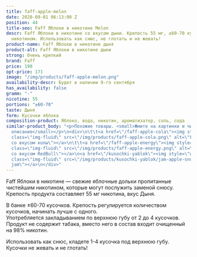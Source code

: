 ```yaml
---
title: faff-apple-melon
date: 2020-09-01 06:13:00 Z
position: 44
title-seo: Faff Яблоки в никотине Melon
descr: Faff Яблоки в никотине cо вкусом дыни. Крепость 55 мг, ±60-70 кусочков пропитанных
  никотином. Использовать как снюс, не глотать и не жевать!
product-name: Faff Яблоки в никотине дыня
product-alt: Faff Яблоки в никотине дыни
strong: Очень крепкий
brand: Faff
price: 190
opt-price: 171
image: "/img/products/faff-apple-melon.png"
availability-descr: Будет в наличии 9-го сентября
has_availability: false
gramm: "-"
nicotine: 55
portions: "±60-70"
taste: Дыня
form: Кусочки яблока
composition-product: Яблоко, вода, никотин, ароматизатор, соль, сода
similar-product_body: "<p>Похожие товары. <small>Жмите на картинки и читайте полное
  описание</small></p>\n<div>\n\t\t<a href=\"/faff-apple-cola\"><img style=\"width:32%\"
  class=\"img-fluid\" src=\"/img/products/faff-apple-cola.png\" alt=\"Faff яблочки
  со вкусом колы\"></a>\n\t\t<a href=\"/faff-apple-energy\"><img style=\"width:32%\"
  class=\"img-fluid\" src=\"/img/products/faff-apple-energy.png\" alt=\"Faff яблочки
  со вкусом RedBull\"></a>\n<a href=\"/kusochki-yablok\"><img style=\"width:32%\"
  class=\"img-fluid\" src=\"/img/products/kusochki-yablok/jam-apple-snus.jpg\" alt=\"Яблочки
  jam\"></a>\n</div>"
---
```


Faff Яблоки в никотине — свежие яблочные дольки пропитанные чистейшим никотином, которые могут послужить заменой снюсу.<br>
Крепость продукта составляет 55 мг никотина, вкус Дыня.

В банке ±60-70 кусочков. Крепость регулируется количеством кусочков, начинать лучше с одного.<br>
Употребляется закладыванием по верхнюю губу от 2 до 4 кусочков.
Продукт не содержит табака, вместо него в состав входит очищенный на 98% никотин.

Использовать как снюс, кладете 1-4 кусочка под верхнюю губу. Кусочки не жевать и не глотать!